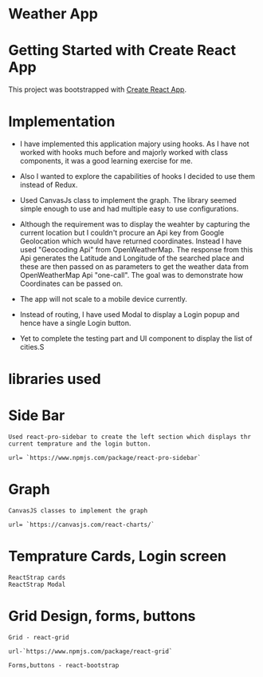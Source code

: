 # Weather App 

# Getting Started with Create React App

This project was bootstrapped with [Create React App](https://github.com/facebook/create-react-app).

# Implementation

- I have implemented this application majory using hooks. As I have not worked with hooks much before and majorly worked with
  class components, it was a good learning exercise for me.

- Also I wanted to explore the capabilities of hooks I decided to use them instead of Redux.

- Used CanvasJs class to implement the graph. The library seemed simple enough to use and had multiple easy to use configurations.

- Although the requirement was to display the weahter by capturing the current location but I couldn't procure an Api key from
  Google Geolocation which would have returned coordinates. Instead I have used "Geocoding Api" from OpenWeatherMap. The response from this Api generates the Latitude and Longitude of the searched place and these are then passed on as parameters to get the weather data from OpenWeatherMap Api "one-call". The goal was to demonstrate how Coordinates can be passed on.

- The app will not scale to a mobile device currently.

- Instead of routing, I have used Modal to display a Login popup and hence have a single Login button.

- Yet to complete the testing part and UI component to display the list of cities.S


# libraries used 

  # Side Bar
    
    Used react-pro-sidebar to create the left section which displays thr current temprature and the login button.

    url= `https://www.npmjs.com/package/react-pro-sidebar`

  # Graph 
    
    CanvasJS classes to implement the graph

    url= `https://canvasjs.com/react-charts/`

  # Temprature Cards, Login screen

    ReactStrap cards
    ReactStrap Modal
  
  # Grid Design, forms, buttons

    Grid - react-grid

    url-`https://www.npmjs.com/package/react-grid`

    Forms,buttons - react-bootstrap


    
